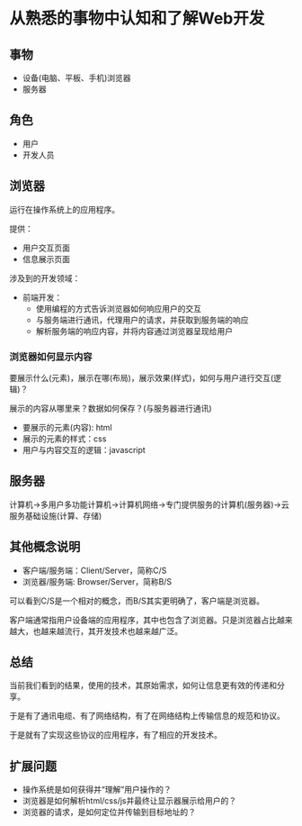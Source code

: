 # 从熟悉的事物中认知和了解Web开发

## 事物

- 设备(电脑、平板、手机)浏览器
- 服务器

## 角色

- 用户
- 开发人员

## 浏览器

运行在操作系统上的应用程序。

提供：

- 用户交互页面
- 信息展示页面

涉及到的开发领域：

- 前端开发：
  - 使用编程的方式告诉浏览器如何响应用户的交互
  - 与服务端进行通讯，代理用户的请求，并获取到服务端的响应
  - 解析服务端的响应内容，并将内容通过浏览器呈现给用户

### 浏览器如何显示内容

要展示什么(元素)，展示在哪(布局)，展示效果(样式)，如何与用户进行交互(逻辑)？

展示的内容从哪里来？数据如何保存？(与服务器进行通讯)

- 要展示的元素(内容): html
- 展示的元素的样式：css
- 用户与内容交互的逻辑：javascript

## 服务器

计算机->多用户多功能计算机->计算机网络->专门提供服务的计算机(服务器)->云服务基础设施(计算、存储)

## 其他概念说明

- 客户端/服务端：Client/Server，简称C/S
- 浏览器/服务端: Browser/Server，简称B/S

可以看到C/S是一个相对的概念，而B/S其实更明确了，客户端是浏览器。

客户端通常指用户设备端的应用程序，其中也包含了浏览器。只是浏览器占比越来越大，也越来越流行，其开发技术也越来越广泛。

## 总结

当前我们看到的结果，使用的技术，其原始需求，如何让信息更有效的传递和分享。

于是有了通讯电缆、有了网络结构，有了在网络结构上传输信息的规范和协议。

于是就有了实现这些协议的应用程序，有了相应的开发技术。

## 扩展问题

- 操作系统是如何获得并“理解”用户操作的？
- 浏览器是如何解析html/css/js并最终让显示器展示给用户的？
- 浏览器的请求，是如何定位并传输到目标地址的？
